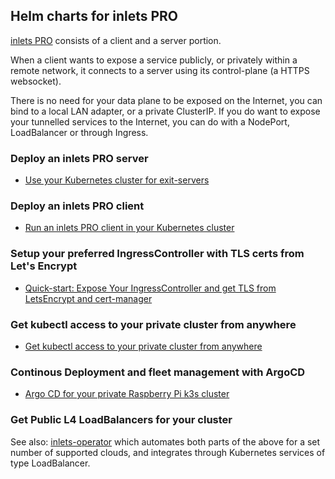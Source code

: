 ## Helm charts for inlets PRO

[inlets PRO](https://inlets.dev/) consists of a client and a server portion.

When a client wants to expose a service publicly, or privately within a remote network, it connects to a server using its control-plane (a HTTPS websocket).

There is no need for your data plane to be exposed on the Internet, you can bind to a local LAN adapter, or a private ClusterIP. If you do want to expose your tunnelled services to the Internet, you can do with a NodePort, LoadBalancer or through Ingress.

### Deploy an inlets PRO server

* [Use your Kubernetes cluster for exit-servers](https://github.com/inlets/inlets-pro/tree/master/chart/inlets-pro)

### Deploy an inlets PRO client

* [Run an inlets PRO client in your Kubernetes cluster](https://github.com/inlets/inlets-pro/tree/master/chart/inlets-pro-client)

### Setup your preferred IngressController with TLS certs from Let's Encrypt

* [Quick-start: Expose Your IngressController and get TLS from LetsEncrypt and cert-manager](https://docs.inlets.dev/#/get-started/quickstart-ingresscontroller-cert-manager?id=quick-start-expose-your-ingresscontroller-and-get-tls-from-letsencrypt-and-cert-manager)

### Get kubectl access to your private cluster from anywhere

* [Get kubectl access to your private cluster from anywhere](https://blog.alexellis.io/get-private-kubectl-access-anywhere/)

### Continous Deployment and fleet management with ArgoCD

* [Argo CD for your private Raspberry Pi k3s cluster](https://johansiebens.dev/posts/2020/08/argo-cd-for-your-private-raspberry-pi-k3s-cluster/)

### Get Public L4 LoadBalancers for your cluster

See also: [inlets-operator](https://github.com/inlets/inlets-operator) which automates both parts of the above for a set number of supported clouds, and integrates through Kubernetes services of type LoadBalancer.
